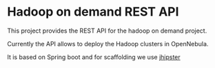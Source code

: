 # Hadoop on demand REST API

This project provides the REST API for the hadoop on demand project.

Currently the API allows to deploy the Hadoop clusters in OpenNebula.

It is based on Spring boot and for scaffolding we use [jhipster](http://jhipster.github.io)
